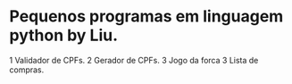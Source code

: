 # Pequenos programas em linguagem python by Liu.
1 Validador de CPFs.
2 Gerador de CPFs.
3 Jogo da forca
3 Lista de compras.